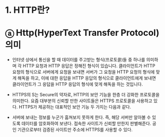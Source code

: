 # 1. HTTP란?
# ⓐ Http(HyperText Transfer Protocol) 의미
- 인터넷 상에서 통신을 할 때 데이터를 주고받는 형식(프로토콜)들 중 하나를 의미하며 각 HTTP 요청과 HTTP 응답은 정해진 형식이 있습니다. 클라이언트가 HTTP 요청의 형식으로 서버에게 요청을 보내면 서버가 그 요청을 HTTP 요청의 형식에 맞게 해독을 하고, 이에 대한 응답을 HTTP 응답의 형식으로 클라이언트에게 보내면 클라이언트가 그 응답을 HTTP 응답의 형식에 맞게 해독을 하는 것입니다.

- HTTPS의 S는 Secure의 약자로, HTTP의 보안 기능을 한층 더 강화한 프로토콜을 의미한다. 요즘 대부분의 신뢰할 만한 사이트들은 HTTPS 프로토콜을 사용하고 있다. HTTPS가 제공하는 대표적인 보안 기능 두 가지는 다음과 같다.
- 서버에 보내는 정보를 누군가 훔쳐보지 못하게 한다. 즉, 해당 서버만 알아볼 수 있도록 데이터를 암호화하여 보낸다.
접속한 사이트가 신뢰할 만한지 판별해준다. 공인 기관으로부터 검증된 사이트만 주소에 HTTPS를 사용할 수 있다.